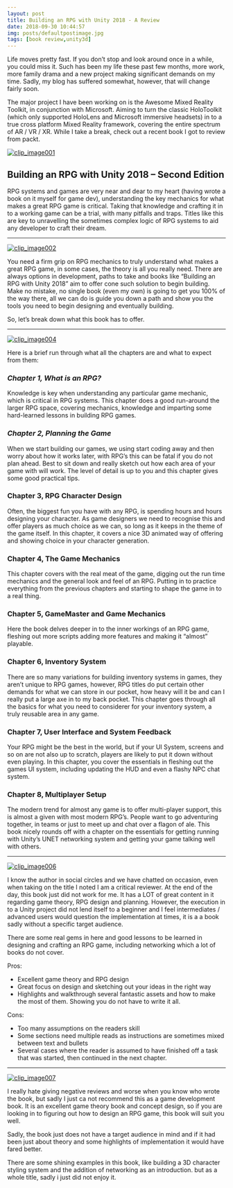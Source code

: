 ```yaml
---
layout: post
title: Building an RPG with Unity 2018 - A Review
date: 2018-09-30 10:44:57
img: posts/defaultpostimage.jpg
tags: [book review,unity3d]
---
```


Life moves pretty fast. If you don’t stop and look around once in a while, you could miss it. Such has been my life these past few months, more work, more family drama and a new project making significant demands on my time. Sadly, my blog has suffered somewhat, however, that will change fairly soon.

The major project I have been working on is the Awesome Mixed Reality Toolkit, in conjunction with Microsoft. Aiming to turn the classic HoloToolkit (which only supported HoloLens and Microsoft immersive headsets) in to a true cross platform Mixed Reality framework, covering the entire spectrum of AR / VR / XR. While I take a break, check out a recent book I got to review from packt.

[![clip_image001](/assets/img/wordpress/2018/09/clip_image001.png "clip\_image001")](/assets/img/wordpress/2018/09/clip_image001.png)

## Building an RPG with Unity 2018 – Second Edition

RPG systems and games are very near and dear to my heart (having wrote a book on it myself for game dev), understanding the key mechanics for what makes a great RPG game is critical.  Taking that knowledge and crafting it in to a working game can be a trial, with many pitfalls and traps.  Titles like this are key to unravelling the sometimes complex logic of RPG systems to aid any developer to craft their dream.

* * *

[![clip_image002](/assets/img/wordpress/2018/09/clip_image002.jpg "clip\_image002")](/assets/img/wordpress/2018/09/clip_image002.jpg)

You need a firm grip on RPG mechanics to truly understand what makes a great RPG game, in some cases, the theory is all you really need.  There are always options in development, paths to take and books like “Building an RPG with Unity 2018” aim to offer cone such solution to begin building.  Make no mistake, no single book (even my own) is going to get you 100% of the way there, all we can do is guide you down a path and show you the tools you need to begin designing and eventually building.

So, let’s break down what this book has to offer.

* * *

[![clip_image004](/assets/img/wordpress/2018/09/clip_image004.jpg "clip\_image004")](/assets/img/wordpress/2018/09/clip_image004.jpg)

Here is a brief run through what all the chapters are and what to expect from them:

### _Chapter 1, What is an RPG?_

Knowledge is key when understanding any particular game mechanic, which is critical in RPG systems.  This chapter does a good run-around the larger RPG space, covering mechanics, knowledge and imparting some hard-learned lessons in building RPG games.

### _Chapter 2, Planning the Game_

When we start building our games, we using start coding away and then worry about how it works later, with RPG’s this can be fatal if you do not plan ahead.  Best to sit down and really sketch out how each area of your game with will work. The level of detail is up to you and this chapter gives some good practical tips.

### Chapter 3, RPG Character Design

Often, the biggest fun you have with any RPG, is spending hours and hours designing your character.  As game designers we need to recognise this and offer players as much choice as we can, so long as it keeps in the theme of the game itself.  In this chapter, it covers a nice 3D animated way of offering and showing choice in your character generation.

### Chapter 4, The Game Mechanics

This chapter covers with the real meat of the game, digging out the run time mechanics and the general look and feel of an RPG.  Putting in to practice everything from the previous chapters and starting to shape the game in to a real thing.

### Chapter 5, GameMaster and Game Mechanics

Here the book delves deeper in to the inner workings of an RPG game, fleshing out more scripts adding more features and making it “almost” playable.

### Chapter 6, Inventory System

There are so many variations for building inventory systems in games, they aren’t unique to RPG games, however, RPG titles do put certain other demands for what we can store in our pocket, how heavy will it be and can I really put a large axe in to my back pocket. This chapter goes through all the basics for what you need to considerer for your inventory system, a truly reusable area in any game.

### Chapter 7, User Interface and System Feedback

Your RPG might be the best in the world, but if your UI System, screens and so on are not also up to scratch, players are likely to put it down without even playing.  In this chapter, you cover the essentials in fleshing out the games UI system, including updating the HUD and even a flashy NPC chat system.

### Chapter 8, Multiplayer Setup

The modern trend for almost any game is to offer multi-player support, this is almost a given with most modern RPG’s.  People want to go adventuring together, in teams or just to meet up and chat over a flagon of ale.  This book nicely rounds off with a chapter on the essentials for getting running with Unity’s UNET networking system and getting your game talking well with others.

* * *

[![clip_image006](/assets/img/wordpress/2018/09/clip_image006.png "clip\_image006")](/assets/img/wordpress/2018/09/clip_image006.png)

I know the author in social circles and we have chatted on occasion, even when taking on the title I noted I am a critical reviewer.  At the end of the day, this book just did not work for me.  It has a LOT of great content in it regarding game theory, RPG design and planning.  However, the execution in to a Unity project did not lend itself to a beginner and I feel intermediates / advanced users would question the implementation at times, it is a a book sadly without a specific target audience.

There are some real gems in here and good lessons to be learned in designing and crafting an RPG game, including networking which a lot of books do not cover.

Pros:

- Excellent game theory and RPG design
- Great focus on design and sketching out your ideas in the right way
- Highlights and walkthrough several fantastic assets and how to make the most of them. Showing you do not have to write it all.

Cons:

- Too many assumptions on the readers skill
- Some sections need multiple reads as instructions are sometimes mixed between text and bullets
- Several cases where the reader is assumed to have finished off a task that was started, then continued in the next chapter.

* * *

[![clip_image007](/assets/img/wordpress/2018/09/clip_image007.jpg "clip\_image007")](/assets/img/wordpress/2018/09/clip_image007.jpg)

I really hate giving negative reviews and worse when you know who wrote the book, but sadly I just ca not recommend this as a game development book.  It is an excellent game theory book and concept design, so if you are looking in to figuring out how to design an RPG game, this book will suit you well.

Sadly, the book just does not have a target audience in mind and if it had been just about theory and some highlights of implementation it would have fared better.

There are some shining examples in this book, like building a 3D character styling system and the addition of networking as an introduction. but as a whole title, sadly i just did not enjoy it.

